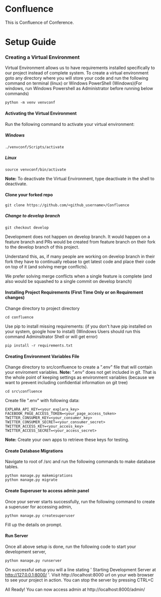 # Confluence
This is Confluence of Conference.

# Setup Guide

### Creating a Virtual Environment
Virtual Environment allows us to have requirements installed specifically to our project instead of complete system. To create a virtual environment goto any directory where you will store your code and run the following command on terminal (linux) or Windows PowerShell (Windows)(For windows, run Windows Powershell as Administrator before running below commands)
```
python -m venv venvconf
```
#### Activating the Virtual Environment
Run the following command to activate your virtual environment:
##### Windows
```
./venvconf/Scripts/activate
```
##### Linux
```
source venvconf/bin/activate
```
**Note:** To deactivate the Virtual Environment, type deactivate in the shell to deactivate.
#### Clone your forked repo
```
git clone https://github.com/<github_username>/Confluence
```
##### Change to develop branch
```
git checkout develop
```
Development does not happen on develop branch. It would happen on a feature branch and PRs would be created from feature branch on their fork to the develop branch of this project.

Understand this, as, if many people are working on develop branch in their fork they have to continually rebase to get latest code and place their code on top of it (and solving merge conflicts).

We prefer solving merge conflicts when a single feature is complete (and also would be squashed to a single commit on develop branch)

#### Installing Project Requirements (First Time Only or on Requirement changes)
Change directory to project directory 
```
cd confluence
```
Use pip to install  missing requirements: (if you don't have pip installed on your system, google how to install) (Windows Users should run this command Adminsitrator Shell or will get error)
```
pip install -r requirements.txt
```
#### Creating Environment Variables File
Change directory to src/confluence to create a ".env" file that will contain your enviroment variables.
**Note:** ".env" does not get included in git. That is the whole point of keeping settings as environment variables (because we want to prevent including confidential information on git tree)
```
cd src\confluence
```
Create file ".env" with following data:
```
EXPLARA_API_KEY=<your_explara_key>
FACEBOOK_PAGE_ACCESS_TOKEN=<your_page_access_token>
TWITTER_CONSUMER_KEY=<your_consumer_key>
TWITTER_CONSUMER_SECRET=<your_consumer_secret>
TWITTER_ACCESS_KEY=<your_access_key>
TWITTER_ACCESS_SECRET=<your_access_secret>
```
**Note:** Create your own apps to retrieve these keys for testing.

#### Create Database Migrations

Navigate to root of /src and run the following commands to make database tables.
```
python manage.py makemigrations
python manage.py migrate
```

#### Create Superuser to access admin panel
Once your server starts successfully, run the following command to create a superuser for accessing admin,

```
python manage.py createsuperuser
```
Fill up the details on prompt.

#### Run Server 
Once all above setup is done, run the following code to start your development server,
```
python manage.py runserver
```

On successful setup you will a line stating ' Starting Development Server at http://127.0.0.1:8000/ '. Visit http://localhost:8000 url on your web browser to see your project in action.
You can stop the server by pressing CTRL+C


All Ready! You can now access admin at http://localhost:8000/admin/
